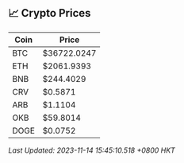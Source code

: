 ## 📈 Crypto Prices

| Coin | Price |
| ---- | ----- |
| BTC | $36722.0247 |
| ETH | $2061.9393 |
| BNB | $244.4029 |
| CRV | $0.5871 |
| ARB | $1.1104 |
| OKB | $59.8014 |
| DOGE | $0.0752 |

_Last Updated: 2023-11-14 15:45:10.518 +0800 HKT_